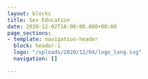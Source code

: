 ```yaml
---
layout: blocks
title: Sex Education
date: 2020-12-02T16:00:00.000+00:00
page_sections:
- template: navigation-header
  block: header-1
  logo: "/uploads/2020/12/04/logo_long.svg"
  navigation: []

---
```

